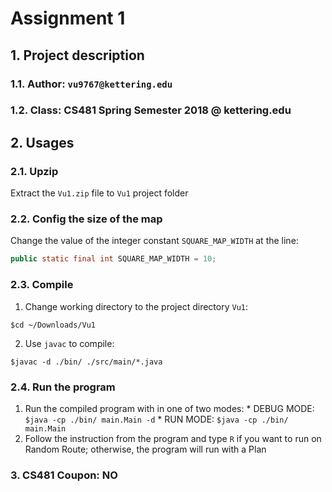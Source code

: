 # Assignment 1
## 1. Project description
###   1.1. Author: `vu9767@kettering.edu`
###   1.2. Class: CS481 Spring Semester 2018 @ kettering.edu
## 2. Usages
###   2.1. Upzip
Extract the `Vu1.zip` file to `Vu1` project folder
###   2.2. Config the size of the map
Change the value of the integer constant `SQUARE_MAP_WIDTH` at the line:
```java
public static final int SQUARE_MAP_WIDTH = 10;
```
###   2.3. Compile
1. Change working directory to the project directory `Vu1`:
```
$cd ~/Downloads/Vu1
```
2. Use `javac` to compile:
```
$javac -d ./bin/ ./src/main/*.java
```

###   2.4. Run the program
  1. Run the compiled program with in one of two modes:
    * DEBUG MODE: `$java -cp ./bin/ main.Main -d`
    * RUN MODE: `$java -cp ./bin/ main.Main`
  2. Follow the instruction from the program and type `R` if you want to run on Random Route; otherwise, the program will run with a Plan

### 3. CS481 Coupon: NO
